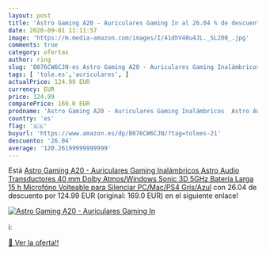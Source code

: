 ```yaml
---
layout: post
title: 'Astro Gaming A20 - Auriculares Gaming In al 26.04 % de descuento'
date: 2020-09-01 11:11:57
image: 'https://m.media-amazon.com/images/I/41dhV48u4JL._SL200_.jpg'
comments: true
category: ofertas
author: ring
slug: 'B076CW6CJN-es Astro Gaming A20 - Auriculares Gaming Inalámbricos Astro...'
tags: [ 'tole.es','auriculares', ]
actualPrice: 124.99 EUR
currency: EUR
price: 124.99
comparePrice: 169.0 EUR
prodname: 'Astro Gaming A20 - Auriculares Gaming Inalámbricos  Astro Audio  Transductores 40 mm  Dolby Atmos/Windows Sonic 3D  5GHz  Batería Larga 15 h  Microfóno Volteable para Silenciar  PC/Mac/PS4  Gris/Azul'
country: 'es'
flag: '🇪🇸'
buyurl: 'https://www.amazon.es/dp/B076CW6CJN/?tag=tolees-21'
descuento: '26.04'
average: '120.26199999999999'
---
```


Está [Astro Gaming A20 - Auriculares Gaming Inalámbricos  Astro Audio  Transductores 40 mm  Dolby Atmos/Windows Sonic 3D  5GHz  Batería Larga 15 h  Microfóno Volteable para Silenciar  PC/Mac/PS4  Gris/Azul](https://www.amazon.es/dp/B076CW6CJN/?tag=tolees-21) con 26.04 de descuento por 124.99 EUR (original: 169.0 EUR) en el siguiente enlace!

[![Astro Gaming A20 - Auriculares Gaming In](https://m.media-amazon.com/images/I/41dhV48u4JL._SL200_.jpg)](https://www.amazon.es/dp/B076CW6CJN/?tag=tolees-21)

ℹ️:


[🛒 Ver la oferta!!](https://www.amazon.es/dp/B076CW6CJN/?tag=tolees-21)
